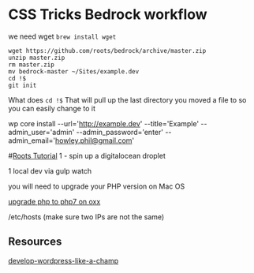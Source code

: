 # CSS Tricks Bedrock workflow
we need wget
`brew install wget`

```
wget https://github.com/roots/bedrock/archive/master.zip
unzip master.zip
rm master.zip
mv bedrock-master ~/Sites/example.dev
cd !$
git init
```

What does `cd !$`
That will pull up the last directory you moved a file to so you can easily change to it

wp core install --url='http://example.dev' --title='Example' --admin_user='admin' --admin_password='enter' --admin_email='howley.phil@gmail.com'

#[Roots Tutorial](https://www.youtube.com/watch?v=zK1b29Xpmzg&list=PLe_mLQ_8P_P0BnWvKLWgCLg6EW19148Em)
1 - spin up a digitalocean droplet

1 local dev via gulp watch

you will need to upgrade your PHP version on Mac OS
 
[upgrade php to php7 on oxx](https://coolestguidesontheplanet.com/upgrade-php-on-osx/)

/etc/hosts (make sure two IPs are not the same)

## Resources
[develop-wordpress-like-a-champ](http://davekiss.com/develop-wordpress-sites-like-a-goddamn-champion/)
